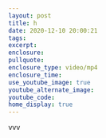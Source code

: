 ```yaml
---
layout: post
title: h
date: 2020-12-10 20:00:21
tags:
excerpt:
enclosure:
pullquote:
enclosure_type: video/mp4
enclosure_time:
use_youtube_image: true
youtube_alternate_image:
youtube_code:
home_display: true
---
```


vvv

